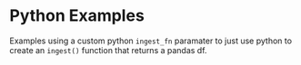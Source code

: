 # Python Examples

Examples using a custom python `ingest_fn` paramater to just use python to create an `ingest()` function that returns a pandas df.
